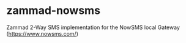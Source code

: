 # zammad-nowsms
Zammad 2-Way SMS implementation for the NowSMS local Gateway
(https://www.nowsms.com/)
